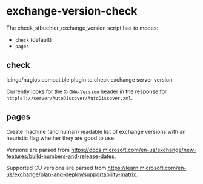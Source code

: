 # exchange-version-check

The check_stbuehler_exchange_version script has to modes:

- `check` (default)
- `pages`

## check

Icinga/nagios compatible plugin to check exchange server version.

Currently looks for the `X-OWA-Version` header in the response for `http[s]://server/AutoDiscover/AutoDiscover.xml`.

## pages

Create machine (and human) readable list of exchange versions with an heuristic flag whether they are good to use.

Versions are parsed from <https://docs.microsoft.com/en-us/exchange/new-features/build-numbers-and-release-dates>.

Supported CU versions are parsed from <https://learn.microsoft.com/en-us/exchange/plan-and-deploy/supportability-matrix>.
